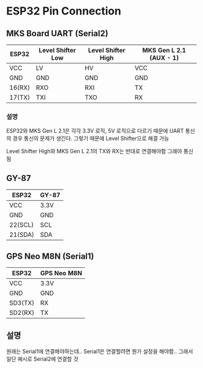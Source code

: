 # ESP32 Pin Connection

## MKS Board UART (Serial2)

| ESP32  | Level Shifter Low | Level Shifter High | MKS Gen L 2.1 (AUX - 1) |
|--------|-------------------|--------------------|-------------------------|
| VCC    | LV                | HV                 | VCC                     |
| GND    | GND               | GND                | GND                     |
| 16(RX) | RXO               | RXI                | TX                      |
| 17(TX) | TXI               | TXO                | RX                      |

### 설명
ESP32와 MKS Gen L 2.1은 각각 3.3V 로직, 5V 로직으로 다르기 때문에
UART 통신의 경우 통신의 문제가 생긴다.
그렇기 때문에 Level Shifter으로 해결 가능

Level Shifter High와 MKS Gen L 2.1의 TX와 RX는 반대로 연결해야함
그래야 통신됨

## GY-87

| ESP32   | GY-87 |
|---------|-------|
| VCC     | 3.3V  |
| GND     | GND   |
| 22(SCL) | SCL   |
| 21(SDA) | SDA   |

## GPS Neo M8N (Serial1)

| ESP32   | GPS Neo M8N |
|---------|-------------|
| VCC     | 3.3V        |
| GND     | GND         |
| SD3(TX) | RX          |
| SD2(RX) | TX          |

## 설명

원래는 Serial1에 연결해야하는데.. Serial1은 연결할려면 뭔가 설정을 해야함..
그래서 일단 예시로 Serial2에 연결할 것